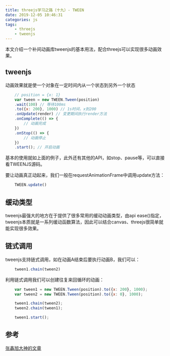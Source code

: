 ```yaml
---
title: threejs学习之路（十九）- TWEEN
date: 2019-12-05 10:46:31
categories: js
tags:
    - threejs
    - tweenjs
---
```


本文介绍一个补间动画库tweenjs的基本用法，配合threejs可以实现很多动画效果。

## tweenjs

动画效果就是使一个对象在一定时间内从一个状态到另外一个状态

```js
    // position = {x: 1}
    var tween = new TWEEN.Tween(position)
    .wait(100) // 等待100ms
    .to({x: 200}, 1000) // 1s时间，x到200
    .onUpdate(render) // 变更期间执行render方法
    .onComplete(() => {
        // 动画完成
    })
    .onStop(() => {
        // 动画停止
    })
    .start(); // 开启动画
```

基本的使用就如上面的例子，此外还有其他的API，如stop、pause等，可以直接看TWEENJS源码。

要让动画真正动起来，我们一般在requestAnimationFrame中调用update方法：

```js
    TWEEN.update()
```

## 缓动类型

tweenjs最强大的地方在于提供了很多常用的缓动动画类型，由api ease()指定，tweenjs本质就是一系列缓动函数算法，因此可以结合canvas、threejs很简单就能实现很多效果。

## 链式调用

tweenjs支持链式调用，如在动画A结束后要执行动画B，我们可以：

```js
    tween1.chain(tween2)
```

利用链式调用我们可以创建往复来回循环的动画：

```js
    var tween1 = new TWEEN.Tween(position).to({x: 200}, 1000);
    var tween2 = new TWEEN.Tween(position).to({x: 0}, 1000);

    tween1.chain(tween2);
    tween2.chain(tween1);

    tween1.start();
```

## 参考

[张鑫旭大神的文章](https://www.zhangxinxu.com/wordpress/2016/12/how-use-tween-js-animation-easing/)
